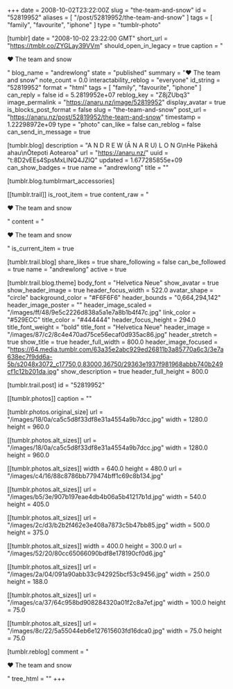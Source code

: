 +++
date = 2008-10-02T23:22:00Z
slug = "the-team-and-snow"
id = "52819952"
aliases = [ "/post/52819952/the-team-and-snow" ]
tags = [ "family", "favourite", "iphone" ]
type = "tumblr-photo"

[tumblr]
date = "2008-10-02 23:22:00 GMT"
short_url = "https://tmblr.co/ZYGLay39VVm"
should_open_in_legacy = true
caption = "<p>♥ The team and snow</p>"
blog_name = "andrewlong"
state = "published"
summary = "♥ The team and snow"
note_count = 0.0
interactability_reblog = "everyone"
id_string = "52819952"
format = "html"
tags = [ "family", "favourite", "iphone" ]
can_reply = false
id = 5.2819952e+07
reblog_key = "Z8jZUbq3"
image_permalink = "https://anaru.nz/image/52819952"
display_avatar = true
is_blocks_post_format = false
slug = "the-team-and-snow"
post_url = "https://anaru.nz/post/52819952/the-team-and-snow"
timestamp = 1.22298972e+09
type = "photo"
can_like = false
can_reblog = false
can_send_in_message = true

[tumblr.blog]
description = "A  N  D  R  E  W (Ā N A R U)  L  O  N  G\nHe Pākehā ahau\nŌtepoti Aotearoa"
url = "https://anaru.nz/"
uuid = "t:8D2vEEs4SpsMxLlNQ4JZIQ"
updated = 1.677285855e+09
can_show_badges = true
name = "andrewlong"
title = ""

[tumblr.blog.tumblrmart_accessories]

[[tumblr.trail]]
is_root_item = true
content_raw = "<p>♥ The team and snow</p>"
content = "<p>&hearts; The team and snow</p>"
is_current_item = true

[tumblr.trail.blog]
share_likes = true
share_following = false
can_be_followed = true
name = "andrewlong"
active = true

[tumblr.trail.blog.theme]
body_font = "Helvetica Neue"
show_avatar = true
show_header_image = true
header_focus_width = 522.0
avatar_shape = "circle"
background_color = "#F6F6F6"
header_bounds = "0,664,294,142"
header_image_poster = ""
header_image_scaled = "/images/ff/48/9e5c2226d838a5a1e7a8b1b4f47c.jpg"
link_color = "#529ECC"
title_color = "#444444"
header_focus_height = 294.0
title_font_weight = "bold"
title_font = "Helvetica Neue"
header_image = "/images/87/c2/8c4e470ad75ce56ecaf0d935ac86.jpg"
header_stretch = true
show_title = true
header_full_width = 800.0
header_image_focused = "https://64.media.tumblr.com/63a35e2abc929ed26811b3a85770a6c3/3e7a638ec7f9dd6a-5b/s2048x3072_c17750,0,83000,36750/29363e1937f981968abbb740b249cf1c12b201da.jpg"
show_description = true
header_full_height = 800.0

[tumblr.trail.post]
id = "52819952"

[[tumblr.photos]]
caption = ""

[tumblr.photos.original_size]
url = "/images/18/0a/ca5c5d8f33df8e31a4554a9b7dcc.jpg"
width = 1280.0
height = 960.0

[[tumblr.photos.alt_sizes]]
url = "/images/18/0a/ca5c5d8f33df8e31a4554a9b7dcc.jpg"
width = 1280.0
height = 960.0

[[tumblr.photos.alt_sizes]]
width = 640.0
height = 480.0
url = "/images/c4/16/88c8786bb779474bff1c69c8b134.jpg"

[[tumblr.photos.alt_sizes]]
url = "/images/b5/3e/907b197eae4db4b06a5b41217b1d.jpg"
width = 540.0
height = 405.0

[[tumblr.photos.alt_sizes]]
url = "/images/2c/d3/b2b2f462e3e408a7873c5b47bb85.jpg"
width = 500.0
height = 375.0

[[tumblr.photos.alt_sizes]]
width = 400.0
height = 300.0
url = "/images/52/20/80cc65066090bdf8e178190cf0d6.jpg"

[[tumblr.photos.alt_sizes]]
url = "/images/2a/04/091a90abb33c942925bcf53c9456.jpg"
width = 250.0
height = 188.0

[[tumblr.photos.alt_sizes]]
url = "/images/ca/37/64c958bd908284320a01f2c8a7ef.jpg"
width = 100.0
height = 75.0

[[tumblr.photos.alt_sizes]]
url = "/images/8c/22/5a55044eb6e127615603fd16dca0.jpg"
width = 75.0
height = 75.0

[tumblr.reblog]
comment = "<p>♥ The team and snow</p>"
tree_html = ""
+++
